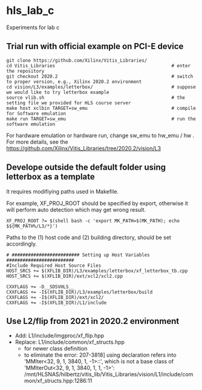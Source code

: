 # hls_lab_c
Experiments for lab c 

## Trial run with official example on PCI-E device

```shell
git clone https://github.com/Xilinx/Vitis_Libraries/ 
cd Vitis_Libraries                                           # enter the repository 
git checkout 2020.2                                          # switch to proper version, e.g., Xilinx 2020.2 environment
cd vision/L3/examples/letterbox/                             # suppose we would like to try letterbox example 
source vlib.sh                                               # the setting file we provided for HLS course server 
make host xclbin TARGET=sw_emu                               # compile for Software emulation 
make run TARGET=sw_emu                                       # run the software emulation 
```

For hardware emulation or hardware run, change sw_emu to hw_emu / hw . </br>
For more details, see the https://github.com/Xilinx/Vitis_Libraries/tree/2020.2/vision/L3 

## Develope outside the default folder using letterbox as a template

It requires modifiying paths used in Makefile. 

For example, XF_PROJ_ROOT should be specified by export, otherwise it will perform auto detection which may get wrong result. 
```shell
XF_PROJ_ROOT ?= $(shell bash -c 'export MK_PATH=$(MK_PATH); echo $${MK_PATH%/L3/*}')
```

Paths to the (1) host code and (2) building directory, should be set accordingly.
```shell
# ######################### Setting up Host Variables #########################
#Include Required Host Source Files
HOST_SRCS += $(XFLIB_DIR)/L3/examples/letterbox/xf_letterbox_tb.cpp
HOST_SRCS += $(XFLIB_DIR)/ext/xcl2/xcl2.cpp

CXXFLAGS += -D__SDSVHLS__
CXXFLAGS += -I$(XFLIB_DIR)/L3/examples/letterbox/build
CXXFLAGS += -I$(XFLIB_DIR)/ext/xcl2/
CXXFLAGS += -I$(XFLIB_DIR)/L1/include
```

## Use L2/flip from 2021 in 2020.2 environment 

* Add: L1/include/imgproc/xf_flip.hpp 
* Replace: L1/include/common/xf_structs.hpp
  * for newer class definition
  * to eliminate the error: 207-3818] using declaration refers into 'MMIter<32, 9, 1, 3840, 1, -1>::', which is not a base class of 'MMIterOut<32, 9, 1, 3840, 1, 1, -1>': /mnt/HLSNAS/hilbertz/vitis_lib/Vitis_Libraries/vision/L1/include/common/xf_structs.hpp:1286:11


